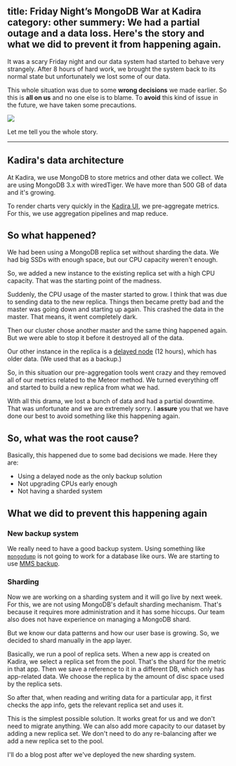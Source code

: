 title: Friday Night’s MongoDB War at Kadira
category: other
summery: We had a partial outage and a data loss. Here's the story and what we did to prevent it from happening again.
---

It was a scary Friday night and our data system had started to behave very strangely. After 8 hours of hard work, we brought the system back to its normal state but unfortunately we lost some of our data. 

This whole situation was due to some **wrong decisions** we made earlier. So this is **all on us** and no one else is to blame. To **avoid** this kind of issue in the future, we have taken some precautions. 

![](https://cldup.com/DAi2fO-Lf0.png)

Let me tell you the whole story. 

<hr/>

## Kadira's data architecture 

At Kadira, we use MongoDB to store metrics and other data we collect. We are using MongoDB 3.x with wiredTiger. We have more than 500 GB of data and it's growing. 

To render charts very quickly in the [Kadira UI](http://ui.kadira.io/), we pre-aggregate metrics. For this, we use aggregation pipelines and map reduce. 

## So what happened?

We had been using a MongoDB replica set without sharding the data. We had big SSDs with enough space, but our CPU capacity weren't enough. 

So, we added a new instance to the existing replica set with a high CPU capacity. That was the starting point of the madness. 

Suddenly, the CPU usage of the master started to grow. I think that was due to sending data to the new replica. Things then became pretty bad and the master was going down and starting up again. This crashed the data in the master. That means, it went completely dark.

Then our cluster chose another master and the same thing happened again. But we were able to stop it before it destroyed all of the data.

Our other instance in the replica is a [delayed node](https://docs.mongodb.org/manual/tutorial/configure-a-delayed-replica-set-member/) (12 hours), which has older data. (We used that as a backup.)

So, in this situation our pre-aggregation tools went crazy and they removed all of our metrics related to the Meteor method. We turned everything off and started to build a new replica from what we had. 

With all this drama, we lost a bunch of data and had a partial downtime. That was unfortunate and we are extremely sorry. I **assure** you that we have done our best to avoid something like this happening again. 

## So, what was the root cause?

Basically, this happened due to some bad decisions we made. Here they are:

* Using a delayed node as the only backup solution
* Not upgrading CPUs early enough
* Not having a sharded system

## What we did to prevent this happening again 

### New backup system

We really need to have a good backup system. Using something like [`mongodump`](http://docs.mongodb.org/manual/reference/program/mongodump/) is not going to work for a database like ours. We are starting to use [MMS backup](https://mms.mongodb.com/).

### Sharding

Now we are working on a sharding system and it will go live by next week. For this, we are not using MongoDB's default sharding mechanism. That's because it requires more administration and it has some hiccups. Our team also does not have experience on managing a MongoDB shard. 

But we know our data patterns and how our user base is growing. So, we decided to shard manually in the app layer. 

Basically, we run a pool of replica sets. When a new app is created on Kadira, we select a replica set from the pool. That's the shard for the metric in that app. Then we save a reference to it in a different DB, which only has app-related data. We choose the replica by the amount of disc space used by the replica sets. 

So after that, when reading and writing data for a particular app, it first checks the app info, gets the relevant replica set and uses it. 

This is the simplest possible solution. It works great for us and we don't need to migrate anything. We can also add more capacity to our dataset by adding a new replica set. We don't need to do any re-balancing after we add a new replica set to the pool.

I'll do a blog post after we've deployed the new sharding system.

